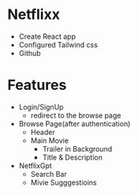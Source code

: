 # Netflixx

 - Create React app
 - Configured Tailwind css
 - Github


# Features
 - Login/SignUp
    - redirect  to the browse page
 - Browse Page(after authentication)
    - Header
    - Main  Movie
        - Trailer in Background
        - Title & Description
 - NetflixGpt
    - Search Bar
    - Mivie Sugggestioins